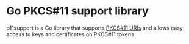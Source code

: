 # Go PKCS#11 support library

p11support is a Go library that supports [PKCS#11 URIs](https://www.rfc-editor.org/rfc/rfc7512.html) and allows easy
access to keys and certificates on PKCS#11 tokens.
